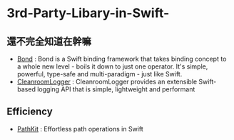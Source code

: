 # 3rd-Party-Libary-in-Swift-

## 還不完全知道在幹嘛
* [Bond](https://github.com/SwiftBond/Bond) : Bond is a Swift binding framework that takes binding concept to a whole new level - boils it down to just one operator. It's simple, powerful, type-safe and multi-paradigm - just like Swift.
* [CleanroomLogger](https://github.com/emaloney/CleanroomLogger) : CleanroomLogger provides an extensible Swift-based logging API that is simple, lightweight and performant

## Efficiency
* [PathKit](https://github.com/kylef/PathKit) : Effortless path operations in Swift
